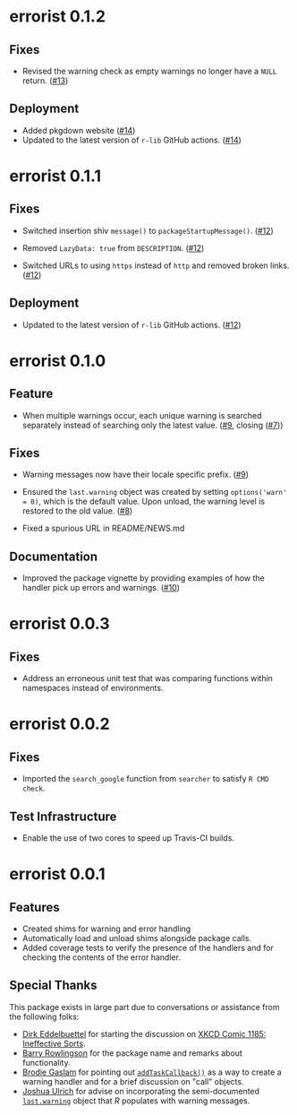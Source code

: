 # errorist 0.1.2

## Fixes

- Revised the warning check as empty warnings no longer have a `NULL` return.
  ([#13](https://github.com/coatless-rpkg/errorist/issues/13))

## Deployment

- Added pkgdown website
  ([#14](https://github.com/coatless-rpkg/errorist/pull/14))
- Updated to the latest version of `r-lib` GitHub actions. 
  ([#14](https://github.com/coatless-rpkg/errorist/pull/14))

# errorist 0.1.1

## Fixes

- Switched insertion shiv `message()` to `packageStartupMessage()`.
  ([#12](https://github.com/r-assist/errorist/pull/12))

- Removed `LazyData: true` from `DESCRIPTION`.
  ([#12](https://github.com/r-assist/errorist/pull/12))


- Switched URLs to using `https` instead of `http` and removed broken links.
  ([#12](https://github.com/r-assist/errorist/pull/12))

## Deployment

- Updated to the latest version of `r-lib` GitHub actions. 
  ([#12](https://github.com/r-assist/errorist/pull/12))

# errorist 0.1.0

## Feature

- When multiple warnings occur, each unique warning is searched separately
  instead of searching only the latest value. ([#9](https://github.com/r-assist/errorist/pull/9),
  closing ([#7](https://github.com/r-assist/errorist/issues/7)))

## Fixes

- Warning messages now have their locale specific prefix. 
  ([#9](https://github.com/r-assist/errorist/pull/9))

- Ensured the `last.warning` object was created by setting `options('warn' = 0)`,
  which is the default value. Upon unload, the warning level is restored to
  the old value. ([#8](https://github.com/r-assist/errorist/pull/8))
  
- Fixed a spurious URL in README/NEWS.md
  
## Documentation

- Improved the package vignette by providing examples of how the handler pick
  up errors and warnings. ([#10](https://github.com/r-assist/errorist/pull/10))


# errorist 0.0.3

## Fixes

- Address an erroneous unit test that was comparing functions within namespaces
  instead of environments.

# errorist 0.0.2

## Fixes

- Imported the `search_google` function from `searcher` to satisfy `R CMD check`.

## Test Infrastructure

- Enable the use of two cores to speed up Travis-CI builds.

# errorist 0.0.1

## Features

- Created shims for warning and error handling
- Automatically load and unload shims alongside package calls.
- Added coverage tests to verify the presence of the handlers and for 
  checking the contents of the error handler.

## Special Thanks

This package exists in large part due to conversations or assistance from
the following folks:

- [Dirk Eddelbuettel](http://dirk.eddelbuettel.com) for starting the discussion
  on [XKCD Comic 1185: Ineffective Sorts](https://xkcd.com/1185/).
- [Barry Rowlingson](http://barry.rowlingson.com) for the package name and
  remarks about functionality.
- [Brodie Gaslam](https://www.brodieg.com/) for pointing out 
  [`addTaskCallback()`](https://stat.ethz.ch/R-manual/R-devel/library/base/html/taskCallback.html)
  as a way to create a warning handler and for a brief discussion on "call"
  objects.
- [Joshua Ulrich](https://github.com/joshuaulrich/) for advise on incorporating
  the semi-documented [`last.warning`](https://stat.ethz.ch/R-manual/R-devel/library/base/html/warning.html)
  object that _R_ populates with warning messages.
  
